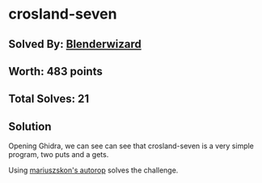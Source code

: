 # crosland-seven
## Solved By: [Blenderwizard](https://github.com/Blenderwizard)
## Worth: 483 points
## Total Solves: 21
## Solution

Opening Ghidra, we can see can see that crosland-seven is a very simple program, two puts and a gets.

Using [mariuszskon's autorop](https://github.com/mariuszskon/autorop) solves the challenge.